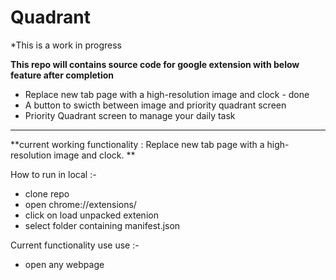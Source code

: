 # Quadrant

*This is a work in progress

**This repo will contains source code for google extension with below feature after completion**
- Replace new tab page with a high-resolution image and clock - done
- A button to swicth between image and priority quadrant screen
- Priority Quadrant screen to manage your daily task

---------------------------------------------------------------------------------------------------------------
**current working functionality : Replace new tab page with a high-resolution image and clock. **

How to run in local :- 
- clone repo
- open chrome://extensions/
- click on load unpacked extenion
- select folder containing manifest.json

Current functionality use  use :- 
- open any webpage
